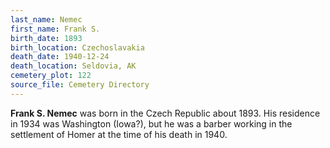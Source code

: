 ```yaml
---
last_name: Nemec
first_name: Frank S.
birth_date: 1893
birth_location: Czechoslavakia
death_date: 1940-12-24
death_location: Seldovia, AK
cemetery_plot: 122
source_file: Cemetery Directory
---
```


**Frank S. Nemec** was born in the Czech Republic about 1893. His residence in 1934 was Washington (Iowa?), but he was a barber working in the settlement of Homer at
the time of his death in 1940. 

